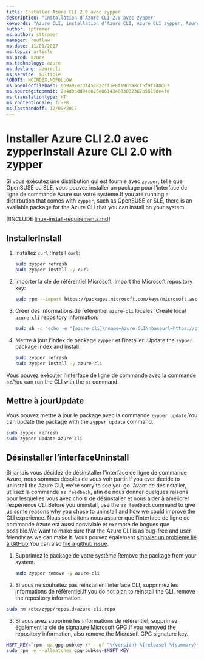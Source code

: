 ```yaml
---
title: Installer Azure CLI 2.0 avec zypper
description: "Installation d’Azure CLI 2.0 avec zypper"
keywords: "Azure CLI, installation d’Azure CLI, Azure CLI zypper, Azure CLI opensuse, Azure CLI sle"
author: sptramer
ms.author: sttramer
manager: routlaw
ms.date: 11/01/2017
ms.topic: article
ms.prod: azure
ms.technology: azure
ms.devlang: azurecli
ms.service: multiple
ROBOTS: NOINDEX,NOFOLLOW
ms.openlocfilehash: 6b9a97e73f45c8271f1e8f19d5a8cf5f9f748d07
ms.sourcegitcommit: 2e4d0bdd94c626e061434883032367b5619de4fe
ms.translationtype: HT
ms.contentlocale: fr-FR
ms.lasthandoff: 12/09/2017
---
```

# <a name="install-azure-cli-20-with-zypper"></a><span data-ttu-id="d6f2c-104">Installer Azure CLI 2.0 avec zypper</span><span class="sxs-lookup"><span data-stu-id="d6f2c-104">Install Azure CLI 2.0 with zypper</span></span>

<span data-ttu-id="d6f2c-105">Si vous exécutez une distribution qui est fournie avec `zypper`, telle que OpenSUSE ou SLE, vous pouvez installer un package pour l’interface de ligne de commande Azure sur votre système.</span><span class="sxs-lookup"><span data-stu-id="d6f2c-105">If you are running a distirbution that comes with `zypper`, such as OpenSUSE or SLE, there is an available package for the Azure CLI that you can install on your system.</span></span>

[!INCLUDE [linux-install-requirements.md](includes/linux-install-requirements.md)]

## <a name="install"></a><span data-ttu-id="d6f2c-106">Installer</span><span class="sxs-lookup"><span data-stu-id="d6f2c-106">Install</span></span>

1. <span data-ttu-id="d6f2c-107">Installez `curl` :</span><span class="sxs-lookup"><span data-stu-id="d6f2c-107">Install `curl`:</span></span>

   ```bash
   sudo zypper refresh
   sudo zypper install -y curl
   ```

2. <span data-ttu-id="d6f2c-108">Importer la clé de référentiel Microsoft :</span><span class="sxs-lookup"><span data-stu-id="d6f2c-108">Import the Microsoft repository key:</span></span>

   ```bash
   sudo rpm --import https://packages.microsoft.com/keys/microsoft.asc
   ```

3. <span data-ttu-id="d6f2c-109">Créer des informations de référentiel `azure-cli` locales :</span><span class="sxs-lookup"><span data-stu-id="d6f2c-109">Create local `azure-cli` repository information:</span></span>

   ```bash
   sudo sh -c 'echo -e "[azure-cli]\nname=Azure CLI\nbaseurl=https://packages.microsoft.com/yumrepos/azure-cli\nenabled=1\ntype=rpm-md\ngpgcheck=1\ngpgkey=https://packages.microsoft.com/keys/microsoft.asc" > /etc/zypp/repos.d/azure-cli.repo'
   ```

4. <span data-ttu-id="d6f2c-110">Mettre à jour l’index de package `zypper` et l’installer :</span><span class="sxs-lookup"><span data-stu-id="d6f2c-110">Update the `zypper` package index and install:</span></span>

   ```bash
   sudo zypper refresh
   sudo zypper install -y azure-cli
   ```

<span data-ttu-id="d6f2c-111">Vous pouvez exécuter l’interface de ligne de commande avec la commande `az`.</span><span class="sxs-lookup"><span data-stu-id="d6f2c-111">You can run the CLI with the `az` command.</span></span>

## <a name="update"></a><span data-ttu-id="d6f2c-112">Mettre à jour</span><span class="sxs-lookup"><span data-stu-id="d6f2c-112">Update</span></span>

<span data-ttu-id="d6f2c-113">Vous pouvez mettre à jour le package avec la commande `zypper update`.</span><span class="sxs-lookup"><span data-stu-id="d6f2c-113">You can update the package with the `zypper update` command.</span></span>

```bash
sudo zypper refresh
sudo zypper update azure-cli
```

## <a name="uninstall"></a><span data-ttu-id="d6f2c-114">Désinstaller l’interface</span><span class="sxs-lookup"><span data-stu-id="d6f2c-114">Uninstall</span></span>

<span data-ttu-id="d6f2c-115">Si jamais vous décidez de désinstaller l’interface de ligne de commande Azure, nous sommes désolés de vous voir partir.</span><span class="sxs-lookup"><span data-stu-id="d6f2c-115">If you ever decide to uninstall the Azure CLI, we're sorry to see you go.</span></span> <span data-ttu-id="d6f2c-116">Avant de désinstaller, utilisez la commande `az feedback`, afin de nous donner quelques raisons pour lesquelles vous avez choisi de désinstaller et nous aider à améliorer l’expérience CLI.</span><span class="sxs-lookup"><span data-stu-id="d6f2c-116">Before you uninstall, use the `az feedback` command to give us some reasons why you chose to uninstall and how we could improve the CLI experience.</span></span> <span data-ttu-id="d6f2c-117">Nous souhaitons nous assurer que l’interface de ligne de commande Azure est aussi conviviale et exempte de bogues que possible.</span><span class="sxs-lookup"><span data-stu-id="d6f2c-117">We want to make sure that the Azure CLI is as bug-free and user-friendly as we can make it.</span></span> <span data-ttu-id="d6f2c-118">Vous pouvez également [signaler un problème lié à GitHub](https://github.com/Azure/azure-cli/issues).</span><span class="sxs-lookup"><span data-stu-id="d6f2c-118">You can also [file a github issue](https://github.com/Azure/azure-cli/issues).</span></span>

1. <span data-ttu-id="d6f2c-119">Supprimez le package de votre système.</span><span class="sxs-lookup"><span data-stu-id="d6f2c-119">Remove the package from your system.</span></span>

    ```bash
    sudo zypper remove -y azure-cli
    ```

2. <span data-ttu-id="d6f2c-120">Si vous ne souhaitez pas réinstaller l’interface CLI, supprimez les informations de référentiel.</span><span class="sxs-lookup"><span data-stu-id="d6f2c-120">If you do not plan to reinstall the CLI, remove the repository information.</span></span>

  ```bash
  sudo rm /etc/zypp/repos.d/azure-cli.repo
  ```

3. <span data-ttu-id="d6f2c-121">Si vous avez supprimé les informations de référentiel, supprimez également la clé de signature Microsoft GPG.</span><span class="sxs-lookup"><span data-stu-id="d6f2c-121">If you removed the repository information, also remove the Microsoft GPG signature key.</span></span>

  ```bash
  MSFT_KEY=`rpm -qa gpg-pubkey /* --qf "%{version}-%{release} %{summary}\n" | grep Microsoft | awk '{print $1}'`
  sudo rpm -e --allmatches gpg-pubkey-$MSFT_KEY
  ```

